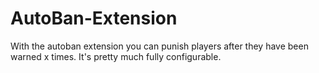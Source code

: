 # AutoBan-Extension

With the autoban extension you can punish players after they have been warned x times. It's pretty much fully configurable.

